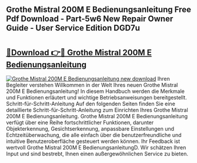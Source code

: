 ## Grothe Mistral 200M E Bedienungsanleitung Free Pdf Download - Part-5w6 New Repair Owner Guide - User Service Edition DGD7u

# <h2><a href="http://df0q9r.blite.top/?on=Grothe+Mistral+200M+E+Bedienungsanleitung">🔗Download 👉🔴 Grothe Mistral 200M E Bedienungsanleitung</a></h2>

[![Grothe Mistral 200M E Bedienungsanleitung new download](https://i.imgur.com/lujVjoI.png)](http://df0q9r.blite.top/?on=Grothe+Mistral+200M+E+Bedienungsanleitung)
Ihren Begleiter verstehen Willkommen in der Welt Ihres neuen Grothe Mistral 200M E Bedienungsanleitung! In diesem Handbuch werden die Merkmale und Funktionen erläutert und wichtige Betriebsanweisungen bereitgestellt. Schritt-für-Schritt-Anleitung Auf den folgenden Seiten finden Sie eine detaillierte Schritt-für-Schritt-Anleitung zum Einrichten Ihres Grothe Mistral 200M E Bedienungsanleitung. Grothe Mistral 200M E Bedienungsanleitung verfügt über eine Reihe fortschrittlicher Funktionen, darunter Objekterkennung, Gesichtserkennung, anpassbare Einstellungen und Echtzeitüberwachung, die alle einfach über die benutzerfreundliche und intuitive Benutzeroberfläche gesteuert werden können. Ihr Feedback ist wertvoll Grothe Mistral 200M E BedienungsanleitungD. Wir schätzen Ihren Input und sind bestrebt, Ihnen einen außergewöhnlichen Service zu bieten.
